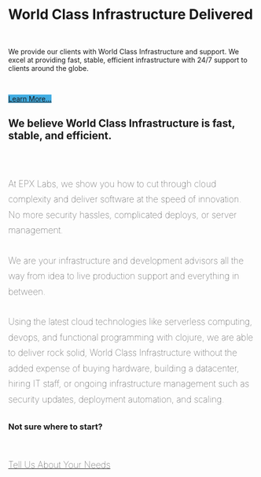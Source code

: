 <style>

div.main-content > p {
  font-size: 18px; 
  font-weight: 100;
  line-height: 1.75;
  margin-bottom: 30px;
}

</style>


<div class="jumbotron">
  <h1>World Class Infrastructure Delivered</h1>
  <br>
  <p class="lead">We provide our clients with World Class Infrastructure and support. We excel at providing fast, stable, efficient infrastructure with 24/7 support to clients around the globe.</p>
  <br>
  <p><a class="btn btn-lg btn-warning" style="border-color:#42ade2;background-color:#42ade2;" href="/contact-us.html" role="button">Learn More...</a></p>
</div>


<div class="row">


<div class="col-sm-8 col-sm-offset-2 main-content" >


<h2 class="text-center">We believe World Class Infrastructure is fast, stable, and efficient.</h2>
<br>
<br>

<p>
At EPX Labs, we show you how to cut through cloud complexity and deliver software at the speed of innovation. No more security hassles, complicated deploys, or server management.
</p>


<p>
We are your infrastructure and development advisors all the way from idea to live production support and everything in between. 
</p>

<p>
Using the latest cloud technologies like serverless computing, devops, and functional programming with clojure, we are able to deliver rock solid, World Class Infrastructure without the added expense of buying hardware, building a datacenter, hiring IT staff, or ongoing infrastructure management such as security updates, deployment automation, and scaling.
</p>

<h3 class="text-center">Not sure where to start?</h3>
<br>

<p class="text-center"><a class="btn btn-lg btn-primary btn-slider-action" href="/contact-us.html" role="button">Tell Us About Your Needs</a></p>

</div>
